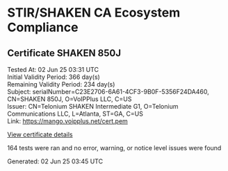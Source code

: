 # STIR/SHAKEN CA Ecosystem Compliance

## Certificate SHAKEN 850J

Tested At: 02 Jun 25 03:31 UTC\
Initial Validity Period: 366 day(s)\
Remaining Validity Period: 234 day(s)\
Subject: serialNumber=C23E2706-6A61-4CF3-9B0F-5356F24DA460, CN=SHAKEN 850J, O=VoIPPlus LLC, C=US\
Issuer: CN=Telonium SHAKEN Intermediate G1, O=Telonium Communications LLC, L=Atlanta, ST=GA, C=US\
Link: https://mango.voipplus.net/cert.pem

[View certificate details](https://x509.io/?cert=MIIDITCCAsegAwIBAgIQSF11dV8ROPPioTCv0eLzPDAKBggqhkjOPQQDAjB8MQswCQYDVQQGEwJVUzELMAkGA1UECAwCR0ExEDAOBgNVBAcMB0F0bGFudGExJDAiBgNVBAoMG1RlbG9uaXVtIENvbW11bmljYXRpb25zIExMQzEoMCYGA1UEAwwfVGVsb25pdW0gU0hBS0VOIEludGVybWVkaWF0ZSBHMTAeFw0yNTAxMjExODM1NTVaFw0yNjAxMjExODM2NTVaMGkxCzAJBgNVBAYTAlVTMRUwEwYDVQQKEwxWb0lQUGx1cyBMTEMxFDASBgNVBAMTC1NIQUtFTiA4NTBKMS0wKwYDVQQFEyRDMjNFMjcwNi02QTYxLTRDRjMtOUIwRi01MzU2RjI0REE0NjAwWTATBgcqhkjOPQIBBggqhkjOPQMBBwNCAAQec7y5bUptmeTFm%2BYWZ2b14Q1XqW7SoSK74wxC6nGI6i26sxi9NlU9sNoKYxmONZvNR4t4msNepyyzFZiGNAZUo4IBPDCCATgwDgYDVR0PAQH%2FBAQDAgeAMAwGA1UdEwEB%2FwQCMAAwHQYDVR0OBBYEFKiS9JXeG81qLI7IYQfs0vcijlkZMB8GA1UdIwQYMBaAFKoku%2F8UdUB5LYdv6A1Bd8q7zYiwMBcGA1UdIAQQMA4wDAYKYIZIAYb%2FCQEBBDCBpgYDVR0fBIGeMIGbMIGYoDqgOIY2aHR0cHM6Ly9hdXRoZW50aWNhdGUtYXBpLmljb25lY3Rpdi5jb20vZG93bmxvYWQvdjEvY3JsolqkWDBWMRQwEgYDVQQHEwtCcmlkZ2V3YXRlcjELMAkGA1UECBMCTkoxEzARBgNVBAMTClNUSS1QQSBDUkwxCzAJBgNVBAYTAlVTMQ8wDQYDVQQKEwZTVEktUEEwFgYIKwYBBQUHARoECjAIoAYWBDg1MEowCgYIKoZIzj0EAwIDSAAwRQIhAJVuPHfRT5EGfhU%2BSle95o9rAPaiJBclI%2Fs7uu9ir9FaAiB%2FX08Wml%2FJDpgK94eO1on3xqvSWYd247aqYnCt%2FeKrxw%3D%3D)

164 tests were ran and no error, warning, or notice level issues were found


Generated: 02 Jun 25 03:45 UTC